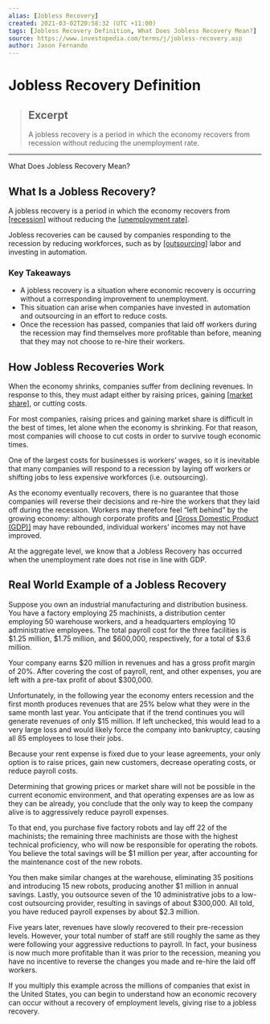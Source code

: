 ```yaml
---
alias: [Jobless Recovery]
created: 2021-03-02T20:58:32 (UTC +11:00)
tags: [Jobless Recovery Definition, What Does Jobless Recovery Mean?]
source: https://www.investopedia.com/terms/j/jobless-recovery.asp
author: Jason Fernando
---
```


# Jobless Recovery Definition

> ## Excerpt
> A jobless recovery is a period in which the economy recovers from recession without reducing the unemployment rate.

---

What Does Jobless Recovery Mean?
## What Is a Jobless Recovery?

A jobless recovery is a period in which the economy recovers from [[recession]](https://www.investopedia.com/terms/r/recession.asp) without reducing the [[unemployment rate]](https://www.investopedia.com/terms/u/unemploymentrate.asp).

Jobless recoveries can be caused by companies responding to the recession by reducing workforces, such as by [[outsourcing]](https://www.investopedia.com/terms/o/outsourcing.asp) labor and investing in automation.

### Key Takeaways

-   A jobless recovery is a situation where economic recovery is occurring without a corresponding improvement to unemployment.
-   This situation can arise when companies have invested in automation and outsourcing in an effort to reduce costs.
-   Once the recession has passed, companies that laid off workers during the recession may find themselves more profitable than before, meaning that they may not choose to re-hire their workers.

## How Jobless Recoveries Work

When the economy shrinks, companies suffer from declining revenues. In response to this, they must adapt either by raising prices, gaining [[market share]](https://www.investopedia.com/terms/m/marketshare.asp), or cutting costs.

For most companies, raising prices and gaining market share is difficult in the best of times, let alone when the economy is shrinking. For that reason, most companies will choose to cut costs in order to survive tough economic times.

One of the largest costs for businesses is workers’ wages, so it is inevitable that many companies will respond to a recession by laying off workers or shifting jobs to less expensive workforces (i.e. outsourcing). 

As the economy eventually recovers, there is no guarantee that those companies will reverse their decisions and re-hire the workers that they laid off during the recession. Workers may therefore feel “left behind” by the growing economy: although corporate profits and [[Gross Domestic Product (GDP)]](https://www.investopedia.com/terms/g/gdp.asp) may have rebounded, individual workers’ incomes may not have improved.

At the aggregate level, we know that a Jobless Recovery has occurred when the unemployment rate does not rise in line with GDP.

## Real World Example of a Jobless Recovery

Suppose you own an industrial manufacturing and distribution business. You have a factory employing 25 machinists, a distribution center employing 50 warehouse workers, and a headquarters employing 10 administrative employees. The total payroll cost for the three facilities is $1.25 million, $1.75 million, and $600,000, respectively, for a total of $3.6 million.

Your company earns $20 million in revenues and has a gross profit margin of 20%. After covering the cost of payroll, rent, and other expenses, you are left with a pre-tax profit of about $300,000.

Unfortunately, in the following year the economy enters recession and the first month produces revenues that are 25% below what they were in the same month last year. You anticipate that if the trend continues you will generate revenues of only $15 million. If left unchecked, this would lead to a very large loss and would likely force the company into bankruptcy, causing all 85 employees to lose their jobs.

Because your rent expense is fixed due to your lease agreements, your only option is to raise prices, gain new customers, decrease operating costs, or reduce payroll costs.

Determining that growing prices or market share will not be possible in the current economic environment, and that operating expenses are as low as they can be already, you conclude that the only way to keep the company alive is to aggressively reduce payroll expenses.

To that end, you purchase five factory robots and lay off 22 of the machinists; the remaining three machinists are those with the highest technical proficiency, who will now be responsible for operating the robots. You believe the total savings will be $1 million per year, after accounting for the maintenance cost of the new robots.

You then make similar changes at the warehouse, eliminating 35 positions and introducing 15 new robots, producing another $1 million in annual savings. Lastly, you outsource seven of the 10 administrative jobs to a low-cost outsourcing provider, resulting in savings of about $300,000. All told, you have reduced payroll expenses by about $2.3 million.

Five years later, revenues have slowly recovered to their pre-recession levels. However, your total number of staff are still roughly the same as they were following your aggressive reductions to payroll. In fact, your business is now much more profitable than it was prior to the recession, meaning you have no incentive to reverse the changes you made and re-hire the laid off workers.

If you multiply this example across the millions of companies that exist in the United States, you can begin to understand how an economic recovery can occur without a recovery of employment levels, giving rise to a jobless recovery.
